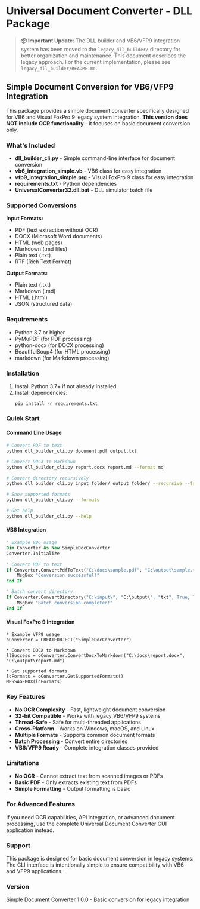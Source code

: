 # Universal Document Converter - DLL Package

> **📦 Important Update**: The DLL builder and VB6/VFP9 integration system has been moved to the `legacy_dll_builder/` directory for better organization and maintenance. This document describes the legacy approach. For the current implementation, please see `legacy_dll_builder/README.md`.

## Simple Document Conversion for VB6/VFP9 Integration

This package provides a simple document converter specifically designed for VB6 and Visual FoxPro 9 legacy system integration. **This version does NOT include OCR functionality** - it focuses on basic document conversion only.

### What's Included

- **dll_builder_cli.py** - Simple command-line interface for document conversion
- **vb6_integration_simple.vb** - VB6 class for easy integration
- **vfp9_integration_simple.prg** - Visual FoxPro 9 class for easy integration
- **requirements.txt** - Python dependencies
- **UniversalConverter32.dll.bat** - DLL simulator batch file

### Supported Conversions

**Input Formats:**
- PDF (text extraction without OCR)
- DOCX (Microsoft Word documents)
- HTML (web pages)
- Markdown (.md files)
- Plain text (.txt)
- RTF (Rich Text Format)

**Output Formats:**
- Plain text (.txt)
- Markdown (.md)
- HTML (.html)
- JSON (structured data)

### Requirements

- Python 3.7 or higher
- PyMuPDF (for PDF processing)
- python-docx (for DOCX processing)
- BeautifulSoup4 (for HTML processing)
- markdown (for Markdown processing)

### Installation

1. Install Python 3.7+ if not already installed
2. Install dependencies:
   ```
   pip install -r requirements.txt
   ```

### Quick Start

#### Command Line Usage

```bash
# Convert PDF to text
python dll_builder_cli.py document.pdf output.txt

# Convert DOCX to Markdown
python dll_builder_cli.py report.docx report.md --format md

# Convert directory recursively
python dll_builder_cli.py input_folder/ output_folder/ --recursive --format txt

# Show supported formats
python dll_builder_cli.py --formats

# Get help
python dll_builder_cli.py --help
```

#### VB6 Integration

```vb
' Example VB6 usage
Dim Converter As New SimpleDocConverter
Converter.Initialize

' Convert PDF to text
If Converter.ConvertPdfToText("C:\docs\sample.pdf", "C:\output\sample.txt") Then
    MsgBox "Conversion successful!"
End If

' Batch convert directory
If Converter.ConvertDirectory("C:\input\", "C:\output\", "txt", True, True) Then
    MsgBox "Batch conversion completed!"
End If
```

#### Visual FoxPro 9 Integration

```foxpro
* Example VFP9 usage
oConverter = CREATEOBJECT("SimpleDocConverter")

* Convert DOCX to Markdown
llSuccess = oConverter.ConvertDocxToMarkdown("C:\docs\report.docx", "C:\output\report.md")

* Get supported formats
lcFormats = oConverter.GetSupportedFormats()
MESSAGEBOX(lcFormats)
```

### Key Features

- **No OCR Complexity** - Fast, lightweight document conversion
- **32-bit Compatible** - Works with legacy VB6/VFP9 systems
- **Thread-Safe** - Safe for multi-threaded applications
- **Cross-Platform** - Works on Windows, macOS, and Linux
- **Multiple Formats** - Supports common document formats
- **Batch Processing** - Convert entire directories
- **VB6/VFP9 Ready** - Complete integration classes provided

### Limitations

- **No OCR** - Cannot extract text from scanned images or PDFs
- **Basic PDF** - Only extracts existing text from PDFs
- **Simple Formatting** - Output formatting is basic

### For Advanced Features

If you need OCR capabilities, API integration, or advanced document processing, use the complete Universal Document Converter GUI application instead.

### Support

This package is designed for basic document conversion in legacy systems. The CLI interface is intentionally simple to ensure compatibility with VB6 and VFP9 applications.

### Version

Simple Document Converter 1.0.0 - Basic conversion for legacy integration